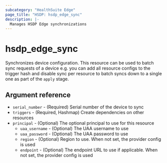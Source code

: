 ```yaml
---
subcategory: "HealthSuite Edge"
page_title: "HSDP: hsdp_edge_sync"
description: |-
  Manages HSDP Edge synchronizations
---
```


# hsdp_edge_sync

Synchronizes device configuration. This resource can be used to batch sync requests
of a device e.g. you can add all resource configs to the trigger hash and disable sync
per resource to batch syncs down to a single one as part of the `apply` stage.

## Argument reference

* `serial_number` - (Required) Serial number of the device to sync
* `triggers` - (Required, Hashmap) Create dependencies on other resources
* `principal` - (Optional) The optional principal to use for this resource
  * `uaa_username` - (Optional) The UAA username to use
  * `uaa_password` - (Optional) The UAA password to use
  * `region` - (Optional) Region to use. When not set, the provider config is used
  * `endpoint` - (Optional) The endpoint URL to use if applicable. When not set, the provider config is used
